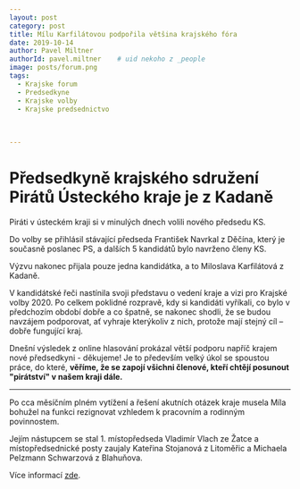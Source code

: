 ```yaml
---
layout: post
category: post
title: Mílu Karfilátovou podpořila většina krajského fóra   
date: 2019-10-14
author: Pavel Miltner
authorId: pavel.miltner    # uid nekoho z _people
image: posts/forum.png
tags:
  - Krajske forum
  - Predsedkyne
  - Krajske volby
  - Krajske predsednictvo
  
  
  
---
```


# Předsedkyně krajského sdružení Pirátů Ústeckého kraje je z Kadaně  


Piráti v ústeckém kraji si v minulých dnech volili nového předsedu KS. 

Do volby se přihlásil stávající předseda František Navrkal z Děčína, který je současně poslanec PS, a dalších 5 kandidátů bylo navrženo členy KS. 

Výzvu nakonec přijala pouze jedna kandidátka, a to Miloslava Karfilátová z Kadaně. 

V kandidátské řeči nastínila svoji představu o vedení kraje a vizi pro Krajské volby 2020. 
Po celkem poklidné rozpravě, kdy si kandidáti vyříkali, co bylo v předchozím období dobře a co špatně, se nakonec shodli, 
že se budou navzájem podporovat, ať vyhraje kterýkoliv z nich, protože mají stejný cíl – dobře fungující kraj. 

Dnešní výsledek z online hlasování prokázal větší podporu napříč krajem nové předsedkyni - děkujeme!
Je to především velký úkol se spoustou práce, do které, **věříme, že se zapojí všichni členové, kteří chtějí posunout "pirátství" v našem kraji dále.**  

------------------
Po cca měsíčním plném vytížení a řešení akutních otázek kraje musela Míla bohužel na funkci rezignovat vzhledem k pracovním a rodinným povinnostem. 

Jejím nástupcem se stal 1. místopředseda Vladimír Vlach ze Žatce a místopředsednické posty zaujaly Kateřina Stojanová z Litoměřic a Michaela Pelzmann Schwarzová z Blahuňova.

Více informací [zde](https://www.facebook.com/piratskelisty/posts/2660154744077802).

